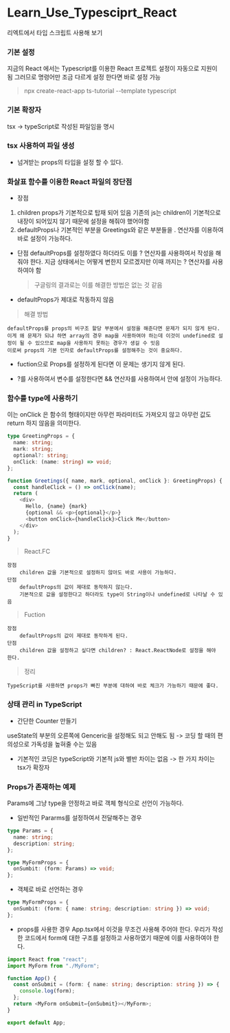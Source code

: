 # Learn_Use_Typesciprt_React

리엑트에서 타입 스크립트 사용해 보기

### 기본 설정

지금의 React 에서는 Typescript를 이용한 React 프로젝트 설정이 자동으로 지원이 됨
그러므로 명령어만 조금 다르게 설정 한다면 바로 설정 가능

> npx create-react-app ts-tutorial --template typescript

### 기본 확장자

tsx -> typeScript로 작성된 파일임을 명시

### tsx 사용하여 파일 생성

- 넘겨받는 props의 타입을 설정 할 수 있다.

### 화살표 함수를 이용한 React 파일의 장단점

- 장점

1. children props가 기본적으로 탑재 되어 있음
   기존의 js는 children이 기본적으로 내장이 되어있지 않기 때문에 설정을 해줘야 했어야함
2. defaultProps나 기본적인 부분을 Greetings와 같은 부분들을 . 연산자를 이용하여 바로 설정이 가능하다.

- 단점
  defaultProps를 설정하였다 하더라도 이를 ? 연산자를 사용하여서 작성을 해줘야 한다.
  지금 상태에서는 어떻게 변한지 모르겠지만 이때 까지는 ? 연산자를 사용하여야 함
  > 구글링의 결과로는 이를 해결한 방법은 없는 것 같음

* defaultProps가 제대로 작동하지 않음

> 해결 방법

    defaultProps를 props의 비구조 할당 부분에서 설정을 해준다면 문제가 되지 않게 돤다.
    이게 왜 문제가 되냐 하면 array의 경우 map을 사용하여야 하는데 이것이 undefined로 설정이 될 수 있으므로 map을 사용하지 못하는 경우가 생길 수 잇음
    이로써 props의 기본 인자로 defaultProps를 설정해주는 것이 중요하다.

- fuction으로 Props를 설정하게 된다면 이 문제는 생기지 않게 된다.

* ?를 사용하여서 변수를 설정한다면 && 연산자를 사용하여서 안에 설정이 가능하다.

### 함수를 type에 사용하기

이는 onClick 은 함수의 형태이지만 아무런 파라미터도 가져오지 않고 아무런 값도 return 하지 않음을 의미한다.

```typescript
type GreetingProps = {
  name: string;
  mark: string;
  optional?: string;
  onClick: (name: string) => void;
};
```

```typescript
function Greetings({ name, mark, optional, onClick }: GreetingProps) {
  const handleClick = () => onClick(name);
  return (
    <div>
      Hello, {name} {mark}
      {optional && <p>{optional}</p>}
      <button onClick={handleClick}>Click Me</button>
    </div>
  );
}
```

> React.FC

    장점
        children 값을 기본적으로 설정하지 않아도 바로 사용이 가능하다.
    단점
        defaultProps의 값이 제대로 동작하지 않는다.
        기본적으로 값을 설정한다고 하더라도 type이 String이나 undefined로 나타날 수 있음

> Fuction

    장점
        defaultProps의 값이 제대로 동작하게 된다.
    단점
        children 값을 설정하고 싶다면 children? : React.ReactNode로 설정을 해야 한다.

> 정리

    TypeScript를 사용하면 props가 빠진 부분에 대하여 바로 체크가 가능하기 때문에 좋다.

### 상태 관리 in TypeScript

- 간단한 Counter 만들기

useState의 부분의 오른쪽에 Genceric을 설정해도 되고 안해도 됨
-> 코딩 할 때의 편의성으로 가독성을 높혀줄 수는 있음

- 기본적인 코딩은 typeScript와 기본적 js와 별반 차이는 없음
  -> 한 가지 차이는 tsx가 확장자

### Props가 존재하는 예제

Params에 그냥 type을 안정하고 바로 객체 형식으로 선언이 가능하다.

- 일반적인 Pararms를 설정하여서 전달해주는 경우

```typescript
type Params = {
  name: string;
  description: string;
};

type MyFormProps = {
  onSumbit: (form: Params) => void;
};
```

- 객체로 바로 선언하는 경우

```typescript
type MyFormProps = {
  onSumbit: (form: { name: string; description: string }) => void;
};
```

- props를 사용한 경우 App.tsx에서 이것을 무조건 사용해 주어야 한다.
  우리가 작성한 코드에서 form에 대한 구조를 설정하고 사용하였기 때문에 이를 사용하여야 한다.

```typescript
import React from "react";
import MyForm from "./MyForm";

function App() {
  const onSubmit = (form: { name: string; description: string }) => {
    console.log(form);
  };
  return <MyForm onSubmit={onSubmit}></MyForm>;
}

export default App;
```
